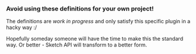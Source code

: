 ### Avoid using these definitions for your own project!

The definitions are *work in progress* and only satisfy this specific plugin in a hacky way :/

Hopefully someday someone will have the time to make this the standard way. Or better - Sketch API will transform to a better form.
